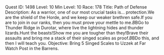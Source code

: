 Quest ID: 1498
Level: 10
Min Level: 10
Race: 178
Title: Path of Defense
Description: As a warrior, one of our most crucial tasks is... protection.We are the shield of the Horde, and we keep our weaker brethren safe.If you are to join in our ranks, then you must prove your mettle to me.$B$BGo to Thunder Ridge in Durotar, where live the lightning hides and thunder lizards.Hunt the beasts!Show me you are tougher than they!Brave their assaults and bring me a stack of their singed scales as proof.$B$BDo this, and then I will teach you.
Objective: Bring 5 Singed Scales to Uzzek at Far Watch Post in the Barrens.
